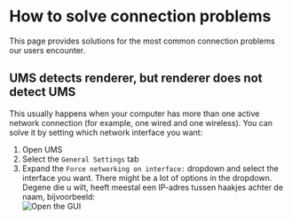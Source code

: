 # How to solve connection problems

This page provides solutions for the most common connection problems our users encounter.

## UMS detects renderer, but renderer does not detect UMS

This usually happens when your computer has more than one active network connection (for example, one wired and one wireless). You can solve it by setting which network interface you want:

1. Open UMS
2. Select the `General Settings` tab
3. Expand the `Force networking on interface:` dropdown and select the interface you want. There might be a lot of options in the dropdown. Degene die u wilt, heeft meestal een IP-adres tussen haakjes achter de naam, bijvoorbeeld:  
   ![Open the GUI](@site/docs/guides/img/how-to-solve-connection-problems.png)